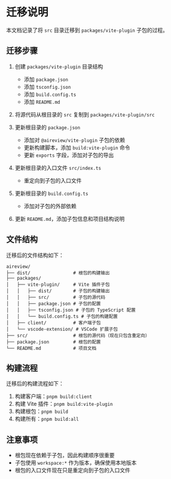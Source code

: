 # 迁移说明

本文档记录了将 `src` 目录迁移到 `packages/vite-plugin` 子包的过程。

## 迁移步骤

1. 创建 `packages/vite-plugin` 目录结构

   - 添加 `package.json`
   - 添加 `tsconfig.json`
   - 添加 `build.config.ts`
   - 添加 `README.md`

2. 将源代码从根目录的 `src` 复制到 `packages/vite-plugin/src`

3. 更新根目录的 `package.json`

   - 添加对 `@aireview/vite-plugin` 子包的依赖
   - 更新构建脚本，添加 `build:vite-plugin` 命令
   - 更新 `exports` 字段，添加对子包的导出

4. 更新根目录的入口文件 `src/index.ts`

   - 重定向到子包的入口文件

5. 更新根目录的 `build.config.ts`

   - 添加对子包的外部依赖

6. 更新 `README.md`，添加子包信息和项目结构说明

## 文件结构

迁移后的文件结构如下：

```
aireview/
├── dist/                # 根包的构建输出
├── packages/
│   ├── vite-plugin/     # Vite 插件子包
│   │   ├── dist/        # 子包的构建输出
│   │   ├── src/         # 子包的源代码
│   │   ├── package.json # 子包的配置
│   │   ├── tsconfig.json # 子包的 TypeScript 配置
│   │   └── build.config.ts # 子包的构建配置
│   ├── client/          # 客户端子包
│   └── vscode-extension/ # VSCode 扩展子包
├── src/                 # 根包的源代码（现在只包含重定向）
├── package.json         # 根包的配置
└── README.md            # 项目文档
```

## 构建流程

迁移后的构建流程如下：

1. 构建客户端：`pnpm build:client`
2. 构建 Vite 插件：`pnpm build:vite-plugin`
3. 构建根包：`pnpm build`
4. 构建所有：`pnpm build:all`

## 注意事项

- 根包现在依赖于子包，因此构建顺序很重要
- 子包使用 `workspace:*` 作为版本，确保使用本地版本
- 根包的入口文件现在只是重定向到子包的入口文件
